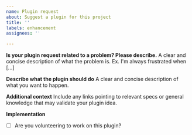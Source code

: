 ```yaml
---
name: Plugin request
about: Suggest a plugin for this project
title: ''
labels: enhancement
assignees: ''

---
```


**Is your plugin request related to a problem? Please describe.**
A clear and concise description of what the problem is. Ex. I'm always frustrated when [...]

**Describe what the plugin should do**
A clear and concise description of what you want to happen.

<!-- Please include a sample SVG and a resulting SVG -->

**Additional context**
Include any links pointing to relevant specs or general knowledge that may validate your plugin idea.

**Implementation**
- [ ] Are you volunteering to work on this plugin?
